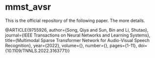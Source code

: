 # mmst_avsr
This is the official repository of the following paper. The more details.

@ARTICLE{9755926,
  author={Song, Qiya and Sun, Bin and Li, Shutao},
  journal={IEEE Transactions on Neural Networks and Learning Systems}, 
  title={Multimodal Sparse Transformer Network for Audio-Visual Speech Recognition}, 
  year={2022},
  volume={},
  number={},
  pages={1-11},
  doi={10.1109/TNNLS.2022.3163771}}
